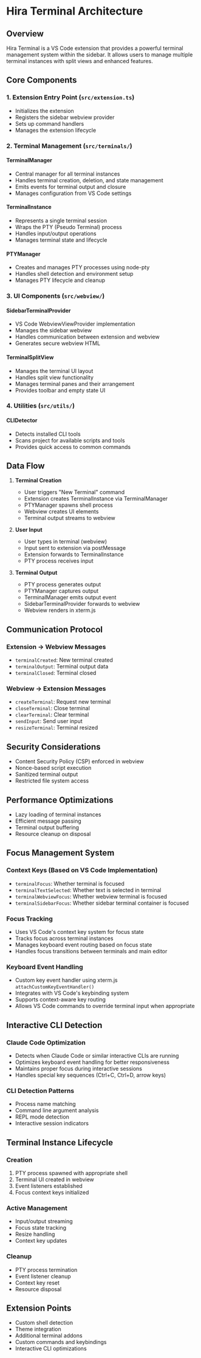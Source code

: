 # Hira Terminal Architecture

## Overview

Hira Terminal is a VS Code extension that provides a powerful terminal management system within the sidebar. It allows users to manage multiple terminal instances with split views and enhanced features.

## Core Components

### 1. Extension Entry Point (`src/extension.ts`)
- Initializes the extension
- Registers the sidebar webview provider
- Sets up command handlers
- Manages the extension lifecycle

### 2. Terminal Management (`src/terminals/`)

#### TerminalManager
- Central manager for all terminal instances
- Handles terminal creation, deletion, and state management
- Emits events for terminal output and closure
- Manages configuration from VS Code settings

#### TerminalInstance
- Represents a single terminal session
- Wraps the PTY (Pseudo Terminal) process
- Handles input/output operations
- Manages terminal state and lifecycle

#### PTYManager
- Creates and manages PTY processes using node-pty
- Handles shell detection and environment setup
- Manages PTY lifecycle and cleanup

### 3. UI Components (`src/webview/`)

#### SidebarTerminalProvider
- VS Code WebviewViewProvider implementation
- Manages the sidebar webview
- Handles communication between extension and webview
- Generates secure webview HTML

#### TerminalSplitView
- Manages the terminal UI layout
- Handles split view functionality
- Manages terminal panes and their arrangement
- Provides toolbar and empty state UI

### 4. Utilities (`src/utils/`)

#### CLIDetector
- Detects installed CLI tools
- Scans project for available scripts and tools
- Provides quick access to common commands

## Data Flow

1. **Terminal Creation**
   - User triggers "New Terminal" command
   - Extension creates TerminalInstance via TerminalManager
   - PTYManager spawns shell process
   - Webview creates UI elements
   - Terminal output streams to webview

2. **User Input**
   - User types in terminal (webview)
   - Input sent to extension via postMessage
   - Extension forwards to TerminalInstance
   - PTY process receives input

3. **Terminal Output**
   - PTY process generates output
   - PTYManager captures output
   - TerminalManager emits output event
   - SidebarTerminalProvider forwards to webview
   - Webview renders in xterm.js

## Communication Protocol

### Extension → Webview Messages
- `terminalCreated`: New terminal created
- `terminalOutput`: Terminal output data
- `terminalClosed`: Terminal closed

### Webview → Extension Messages
- `createTerminal`: Request new terminal
- `closeTerminal`: Close terminal
- `clearTerminal`: Clear terminal
- `sendInput`: Send user input
- `resizeTerminal`: Terminal resized

## Security Considerations

- Content Security Policy (CSP) enforced in webview
- Nonce-based script execution
- Sanitized terminal output
- Restricted file system access

## Performance Optimizations

- Lazy loading of terminal instances
- Efficient message passing
- Terminal output buffering
- Resource cleanup on disposal

## Focus Management System

### Context Keys (Based on VS Code Implementation)
- `terminalFocus`: Whether terminal is focused
- `terminalTextSelected`: Whether text is selected in terminal
- `terminalWebviewFocus`: Whether webview terminal is focused
- `terminalSidebarFocus`: Whether sidebar terminal container is focused

### Focus Tracking
- Uses VS Code's context key system for focus state
- Tracks focus across terminal instances
- Manages keyboard event routing based on focus state
- Handles focus transitions between terminals and main editor

### Keyboard Event Handling
- Custom key event handler using xterm.js `attachCustomKeyEventHandler()`
- Integrates with VS Code's keybinding system
- Supports context-aware key routing
- Allows VS Code commands to override terminal input when appropriate

## Interactive CLI Detection

### Claude Code Optimization
- Detects when Claude Code or similar interactive CLIs are running
- Optimizes keyboard event handling for better responsiveness
- Maintains proper focus during interactive sessions
- Handles special key sequences (Ctrl+C, Ctrl+D, arrow keys)

### CLI Detection Patterns
- Process name matching
- Command line argument analysis
- REPL mode detection
- Interactive session indicators

## Terminal Instance Lifecycle

### Creation
1. PTY process spawned with appropriate shell
2. Terminal UI created in webview
3. Event listeners established
4. Focus context keys initialized

### Active Management
- Input/output streaming
- Focus state tracking
- Resize handling
- Context key updates

### Cleanup
- PTY process termination
- Event listener cleanup
- Context key reset
- Resource disposal

## Extension Points

- Custom shell detection
- Theme integration
- Additional terminal addons
- Custom commands and keybindings
- Interactive CLI optimizations